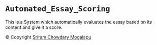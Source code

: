 # `Automated_Essay_Scoring`

This is a System which automatically evaluates the essay based on its content and give it a score.

<p>© Copyright <a href="https://github.com/SriramChowdaryMogalapu">Sriram Chowdary Mogalapu</a></p>
